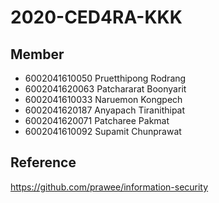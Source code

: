 # 2020-CED4RA-KKK
## Member
- 6002041610050 Pruetthipong Rodrang
- 6002041620063 Patchararat Boonyarit
- 6002041610033 Naruemon Kongpech
- 6002041620187 Anyapach Tiranithipat
- 6002041620071 Patcharee Pakmat
- 6002041610092 Supamit Chunprawat
## Reference
https://github.com/prawee/information-security
